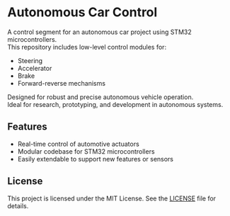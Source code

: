 # Autonomous Car Control

A control segment for an autonomous car project using STM32 microcontrollers.  
This repository includes low-level control modules for:
- Steering
- Accelerator
- Brake
- Forward-reverse mechanisms

Designed for robust and precise autonomous vehicle operation.  
Ideal for research, prototyping, and development in autonomous systems.

## Features

- Real-time control of automotive actuators
- Modular codebase for STM32 microcontrollers
- Easily extendable to support new features or sensors

## License

This project is licensed under the MIT License. See the [LICENSE](LICENSE) file for details.
